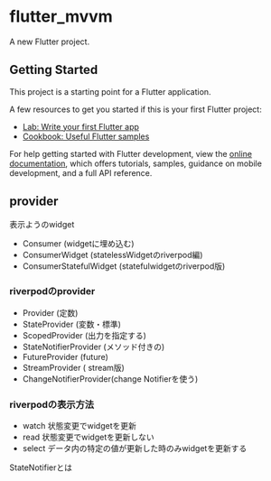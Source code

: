 # flutter_mvvm

A new Flutter project.

## Getting Started

This project is a starting point for a Flutter application.

A few resources to get you started if this is your first Flutter project:

- [Lab: Write your first Flutter app](https://docs.flutter.dev/get-started/codelab)
- [Cookbook: Useful Flutter samples](https://docs.flutter.dev/cookbook)

For help getting started with Flutter development, view the
[online documentation](https://docs.flutter.dev/), which offers tutorials,
samples, guidance on mobile development, and a full API reference.

## provider
表示ようのwidget
- Consumer (widgetに埋め込む)
- ConsumerWidget (statelessWidgetのriverpod編)
- ConsumerStatefulWidget (statefulwidgetのriverpod版)

### riverpodのprovider
- Provider (定数)
- StateProvider (変数・標準)
- ScopedProvider (出力を指定する)
- StateNotifierProvider (メソッド付きの)
- FutureProvider (future)
- StreamProvider ( stream版)
- ChangeNotifierProvider(change Notifierを使う)

### riverpodの表示方法
- watch 状態変更でwidgetを更新
- read 状態変更でwidgetを更新しない
- select データ内の特定の値が更新した時のみwidgetを更新する

StateNotifierとは
